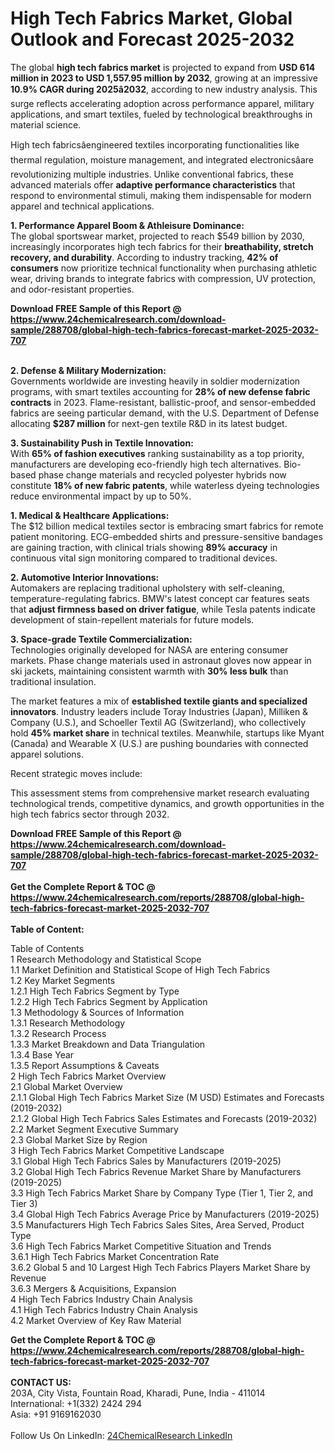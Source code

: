 <h1>High Tech Fabrics Market, Global Outlook and Forecast 2025-2032</h1><p>The global <strong>high tech fabrics market</strong> is projected to expand from <strong>USD 614 million in 2023 to USD 1,557.95 million by 2032</strong>, growing at an impressive <strong>10.9% CAGR during 2025â2032</strong>, according to new industry analysis. This surge reflects accelerating adoption across performance apparel, military applications, and smart textiles, fueled by technological breakthroughs in material science.</p><p>High tech fabricsâengineered textiles incorporating functionalities like thermal regulation, moisture management, and integrated electronicsâare revolutionizing multiple industries. Unlike conventional fabrics, these advanced materials offer <strong>adaptive performance characteristics</strong> that respond to environmental stimuli, making them indispensable for modern apparel and technical applications.</p><p><strong>1. Performance Apparel Boom &amp; Athleisure Dominance:</strong><br>
The global sportswear market, projected to reach $549 billion by 2030, increasingly incorporates high tech fabrics for their <strong>breathability, stretch recovery, and durability</strong>. According to industry tracking, <strong>42% of consumers</strong> now prioritize technical functionality when purchasing athletic wear, driving brands to integrate fabrics with compression, UV protection, and odor-resistant properties.</p><div><b>Download FREE Sample of this Report @ 
            <a href="https://www.24chemicalresearch.com/download-sample/288708/global-high-tech-fabrics-forecast-market-2025-2032-707">
            https://www.24chemicalresearch.com/download-sample/288708/global-high-tech-fabrics-forecast-market-2025-2032-707</a></b></div><br><p><strong>2. Defense &amp; Military Modernization:</strong><br>
Governments worldwide are investing heavily in soldier modernization programs, with smart textiles accounting for <strong>28% of new defense fabric contracts</strong> in 2023. Flame-resistant, ballistic-proof, and sensor-embedded fabrics are seeing particular demand, with the U.S. Department of Defense allocating <strong>$287 million</strong> for next-gen textile R&amp;D in its latest budget.</p><p><strong>3. Sustainability Push in Textile Innovation:</strong><br>
With <strong>65% of fashion executives</strong> ranking sustainability as a top priority, manufacturers are developing eco-friendly high tech alternatives. Bio-based phase change materials and recycled polyester hybrids now constitute <strong>18% of new fabric patents</strong>, while waterless dyeing technologies reduce environmental impact by up to 50%.</p><p><strong>1. Medical &amp; Healthcare Applications:</strong><br>
The $12 billion medical textiles sector is embracing smart fabrics for remote patient monitoring. ECG-embedded shirts and pressure-sensitive bandages are gaining traction, with clinical trials showing <strong>89% accuracy</strong> in continuous vital sign monitoring compared to traditional devices.</p><p><strong>2. Automotive Interior Innovations:</strong><br>
Automakers are replacing traditional upholstery with self-cleaning, temperature-regulating fabrics. BMW's latest concept car features seats that <strong>adjust firmness based on driver fatigue</strong>, while Tesla patents indicate development of stain-repellent materials for future models.</p><p><strong>3. Space-grade Textile Commercialization:</strong><br>
Technologies originally developed for NASA are entering consumer markets. Phase change materials used in astronaut gloves now appear in ski jackets, maintaining consistent warmth with <strong>30% less bulk</strong> than traditional insulation.</p><p>The market features a mix of <strong>established textile giants and specialized innovators</strong>. Industry leaders include Toray Industries (Japan), Milliken &amp; Company (U.S.), and Schoeller Textil AG (Switzerland), who collectively hold <strong>45% market share</strong> in technical textiles. Meanwhile, startups like Myant (Canada) and Wearable X (U.S.) are pushing boundaries with connected apparel solutions.</p><p>Recent strategic moves include:</p><p>This assessment stems from comprehensive market research evaluating technological trends, competitive dynamics, and growth opportunities in the high tech fabrics sector through 2032.</p><div><b>Download FREE Sample of this Report @ 
            <a href="https://www.24chemicalresearch.com/download-sample/288708/global-high-tech-fabrics-forecast-market-2025-2032-707">
            https://www.24chemicalresearch.com/download-sample/288708/global-high-tech-fabrics-forecast-market-2025-2032-707</a></b></div><br><div><b>Get the Complete Report & TOC @ 
            <a href="https://www.24chemicalresearch.com/reports/288708/global-high-tech-fabrics-forecast-market-2025-2032-707">
            https://www.24chemicalresearch.com/reports/288708/global-high-tech-fabrics-forecast-market-2025-2032-707</a></b></div><br>
            <b>Table of Content:</b><p>Table of Contents<br />
1 Research Methodology and Statistical Scope<br />
1.1 Market Definition and Statistical Scope of High Tech Fabrics<br />
1.2 Key Market Segments<br />
1.2.1 High Tech Fabrics Segment by Type<br />
1.2.2 High Tech Fabrics Segment by Application<br />
1.3 Methodology & Sources of Information<br />
1.3.1 Research Methodology<br />
1.3.2 Research Process<br />
1.3.3 Market Breakdown and Data Triangulation<br />
1.3.4 Base Year<br />
1.3.5 Report Assumptions & Caveats<br />
2 High Tech Fabrics Market Overview<br />
2.1 Global Market Overview<br />
2.1.1 Global High Tech Fabrics Market Size (M USD) Estimates and Forecasts (2019-2032)<br />
2.1.2 Global High Tech Fabrics Sales Estimates and Forecasts (2019-2032)<br />
2.2 Market Segment Executive Summary<br />
2.3 Global Market Size by Region<br />
3 High Tech Fabrics Market Competitive Landscape<br />
3.1 Global High Tech Fabrics Sales by Manufacturers (2019-2025)<br />
3.2 Global High Tech Fabrics Revenue Market Share by Manufacturers (2019-2025)<br />
3.3 High Tech Fabrics Market Share by Company Type (Tier 1, Tier 2, and Tier 3)<br />
3.4 Global High Tech Fabrics Average Price by Manufacturers (2019-2025)<br />
3.5 Manufacturers High Tech Fabrics Sales Sites, Area Served, Product Type<br />
3.6 High Tech Fabrics Market Competitive Situation and Trends<br />
3.6.1 High Tech Fabrics Market Concentration Rate<br />
3.6.2 Global 5 and 10 Largest High Tech Fabrics Players Market Share by Revenue<br />
3.6.3 Mergers & Acquisitions, Expansion<br />
4 High Tech Fabrics Industry Chain Analysis<br />
4.1 High Tech Fabrics Industry Chain Analysis<br />
4.2 Market Overview of Key Raw Material</p><div><b>Get the Complete Report & TOC @ 
            <a href="https://www.24chemicalresearch.com/reports/288708/global-high-tech-fabrics-forecast-market-2025-2032-707">
            https://www.24chemicalresearch.com/reports/288708/global-high-tech-fabrics-forecast-market-2025-2032-707</a></b></div><br><b>CONTACT US:</b><br>
            203A, City Vista, Fountain Road, Kharadi, Pune, India - 411014<br>
            International: +1(332) 2424 294<br>
            Asia: +91 9169162030 <br><br>
            Follow Us On LinkedIn: <a href="https://www.linkedin.com/company/24chemicalresearch/">24ChemicalResearch LinkedIn</a>